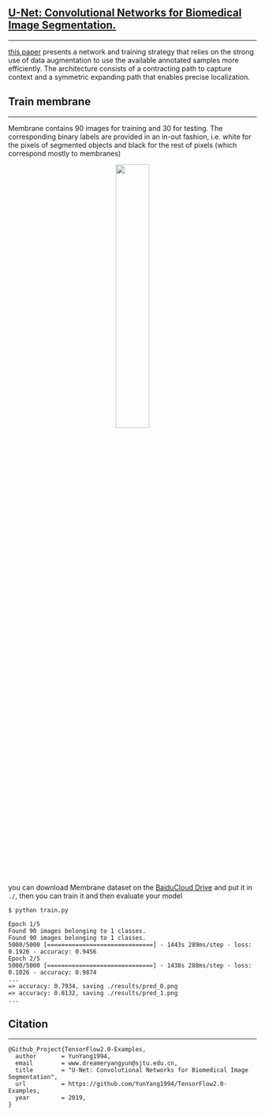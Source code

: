 
## [U-Net: Convolutional Networks for Biomedical Image Segmentation.](https://yunyang1994.gitee.io/2018/11/12/Unet/)
--------------------
 [this paper](https://arxiv.org/abs/1505.04597) presents a network and training strategy that relies on the strong use of data augmentation to use the available annotated samples more efficiently. The architecture consists of a contracting path to capture context and a symmetric expanding path that enables precise localization.

## Train membrane
--------------------
Membrane contains 90 images for training and 30 for testing.  The corresponding binary labels are provided in an in-out fashion, i.e. white for the pixels of segmented objects and black for the rest of pixels (which correspond mostly to membranes)

<p align="center">
    <img width="37%" src="https://user-images.githubusercontent.com/30433053/67922238-2ba7a380-fbe5-11e9-96a0-55c6827bd024.png" style="max-width:37%;">
    </a>
</p>


you can download Membrane dataset on the [BaiduCloud Drive](https://pan.baidu.com/s/1O9U48zDjulhLYONksX569w) and put it in `./`, then you can train it and then evaluate your model

```bashrc
$ python train.py

Epoch 1/5
Found 90 images belonging to 1 classes.
Found 90 images belonging to 1 classes.
5000/5000 [==============================] - 1443s 289ms/step - loss: 0.1926 - accuracy: 0.9456
Epoch 2/5
5000/5000 [==============================] - 1438s 288ms/step - loss: 0.1026 - accuracy: 0.9874
...
=> accuracy: 0.7934, saving ./results/pred_0.png
=> accuracy: 0.8132, saving ./results/pred_1.png
...
```

## Citation
--------------------
```
@Github_Project{TensorFlow2.0-Examples,
  author       = YunYang1994,
  email        = www.dreameryangyun@sjtu.edu.cn,
  title        = "U-Net: Convolutional Networks for Biomedical Image Segmentation",
  url          = https://github.com/YunYang1994/TensorFlow2.0-Examples,
  year         = 2019,
}
```
